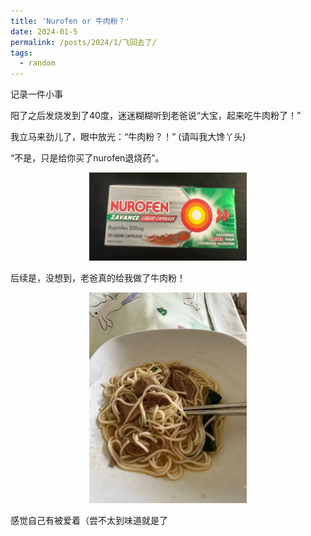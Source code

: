 ```yaml
---
title: 'Nurofen or 牛肉粉？'
date: 2024-01-5
permalink: /posts/2024/1/飞回去了/
tags:
  - random
---
```


记录一件小事


阳了之后发烧发到了40度，迷迷糊糊听到老爸说“大宝，起来吃牛肉粉了！”

我立马来劲儿了，眼中放光：“牛肉粉？！” (请叫我大馋丫头)

“不是，只是给你买了nurofen退烧药”。

<p align="center">
  <img src="/assets/images/nurofen.jpg" alt="Nurofen" width="50%"/>
</p>

后续是，没想到，老爸真的给我做了牛肉粉！

<p align="center">
  <img src="/assets/images/niuroufen.jpg" alt="Niuroufen" width="50%"/>
</p>

感觉自己有被爱着（尝不太到味道就是了